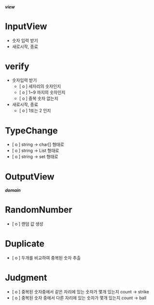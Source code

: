 ##### view
# InputView
- 숫자 입력 받기
- 새로시작, 종료 

# verify
- 숫자입력 받기
  - [ o ] 세자리의 숫자인지
  - [ o ] 1~9 까지의 숫자인지
  - [ o ] 중복 숫자 없는지 
- 새로시작, 종료 
  - [ o ] 1또는 2 인지 

# TypeChange 
- [ o ] string -> char[] 형태로
- [ o ] string -> List 형태로
- [ o ] string -> set 형태로 

# OutputView


##### domain
# RandomNumber
- [ o ] 랜덤 값 생성

# Duplicate
- [ o ] 두개를 비교하여 중복된 숫자 추출

# Judgment
- [ o ] 중복된 숫자중에서 같은 자리에 있는 숫자가 몇개 있는지 count -> strike 
- [ o ] 중복된 숫자 중에서 다른 자리에 있는 숫자가 몇개 있는지 count -> ball

